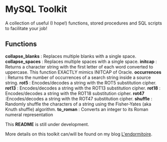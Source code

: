 # MySQL Toolkit

A collection of useful (I hope!) functions, stored procedures and SQL scripts to facilitate your job!

## Functions

**collapse_blanks** : Replaces multiple blanks with a single space.
**collapse_spaces** : Replaces multiple spaces with a single space.
**initcap** : Returns a character string with the first letter of each word converted to uppercase. This function EXACTLY mimics INITCAP of Oracle.
**occurrences** : Returns the number of occurrences of a search string inside a source string.
**rot5** : Encodes/decodes a string with the ROT5 substitution cipher.
**rot13** : Encodes/decodes a string with the ROT13 substitution cipher.
**rot18** : Encodes/decodes a string with the ROT18 substitution cipher.
**rot47** :Encodes/decodes a string with the ROT47 substitution cipher.
**shuffle** : Randomly shuffle the characters of a string using the Fisher-Yates (aka Knuth shuffle) algorithm.
**to_roman** : Converts an integer to its Roman numeral representation


This **README** is still under development.

More details on this toolkit can/will be found on my blog [L'endormitoire](http://www.endormitoire.wordpress.com).